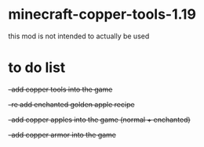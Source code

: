 # minecraft-copper-tools-1.19
this mod is not intended to actually be used

# to do list
~~-add copper tools into the game~~

~~-re add enchanted golden apple recipe~~

~~-add copper apples into the game (normal + enchanted)~~

~~-add copper armor into the game~~
